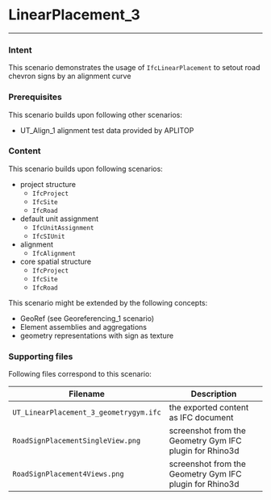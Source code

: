 
# LinearPlacement_3
--- 

### Intent

This scenario demonstrates the usage of `IfcLinearPlacement` to setout road chevron signs by an alignment curve

### Prerequisites

This scenario builds upon following other scenarios:
- UT_Align_1 alignment test data provided by APLITOP

### Content

This scenario builds upon following scenarios:
- project structure
  - `IfcProject`
  - `IfcSite`
  - `IfcRoad`
- default unit assignment
  - `IfcUnitAssignment`
  - `IfcSIUnit`
- alignment
  - `IfcAlignment`
- core spatial structure
  - `IfcProject`
  -  `IfcSite`
  -   `IfcRoad`

This scenario might be extended by the following concepts: 
- GeoRef (see Georeferencing_1 scenario) 
- Element assemblies and aggregations
- geometry representations with sign as texture  


### Supporting files

Following files correspond to this scenario:

| Filename                          | Description                               |
|-----------------------------------|-------------------------------------------|
| `UT_LinearPlacement_3_geometrygym.ifc`        | the exported content as IFC document      |
| `RoadSignPlacementSingleView.png`      | screenshot from the Geometry Gym IFC plugin for Rhino3d        |
| `RoadSignPlacement4Views.png`      | screenshot from the Geometry Gym IFC plugin for Rhino3d        |






